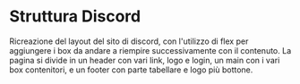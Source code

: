 # Struttura Discord

Ricreazione del layout del sito di discord, con l'utilizzo di flex per aggiungere i box da andare a riempire successivamente con il contenuto.
La pagina si divide in un header con vari link, logo e login, un main con i vari box contenitori, e un footer con parte tabellare e logo più bottone.